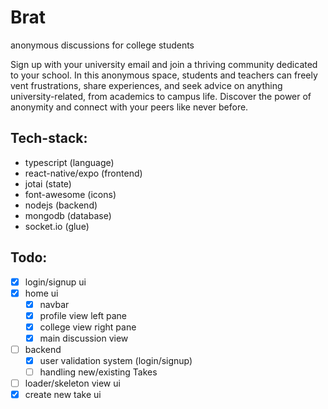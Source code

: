 # Brat
anonymous discussions for college students

Sign up with your university email and join a thriving community dedicated to your school. In this anonymous space, students and teachers can freely vent frustrations, share experiences, and seek advice on anything university-related, from academics to campus life. Discover the power of anonymity and connect with your peers like never before.

## Tech-stack:
 - typescript (language)
 - react-native/expo (frontend)
 - jotai (state)
 - font-awesome (icons)
 - nodejs (backend)
 - mongodb (database)
 - socket.io (glue)

## Todo:
 - [x] login/signup ui
 - [x] home ui
    - [x] navbar
    - [x] profile view left pane
    - [x] college view right pane  
    - [x] main discussion view
 - [ ] backend
    - [x] user validation system (login/signup)
    - [ ] handling new/existing Takes
 - [ ] loader/skeleton view ui
 - [x] create new take ui

